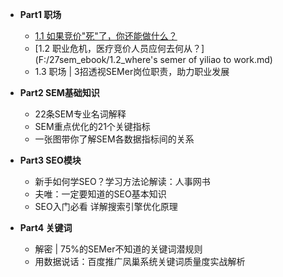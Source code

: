 - **Part1 职场**
    - [1.1 如果竞价"死"了，你还能做什么？](http://www.27sem.com/home.php?m=Index&a=newArticle&id=522)
    - [1.2 职业危机，医疗竞价人员应何去何从？](F:/27sem_ebook/1.2_where's semer of yiliao to work.md)
    - 1.3 职场 | 3招透视SEMer岗位职责，助力职业发展

- **Part2 SEM基础知识**
    - 22条SEM专业名词解释
    - SEM重点优化的21个关键指标
    - 一张图带你了解SEM各数据指标间的关系

- **Part3 SEO模块**
    - 新手如何学SEO？学习方法论解读：人事网书
    - 夫唯：一定要知道的SEO基本知识
    - SEO入门必看 详解搜索引擎优化原理

- **Part4 关键词**
    - 解密 | 75%的SEMer不知道的关键词潜规则
    - 用数据说话：百度推广凤巢系统关键词质量度实战解析